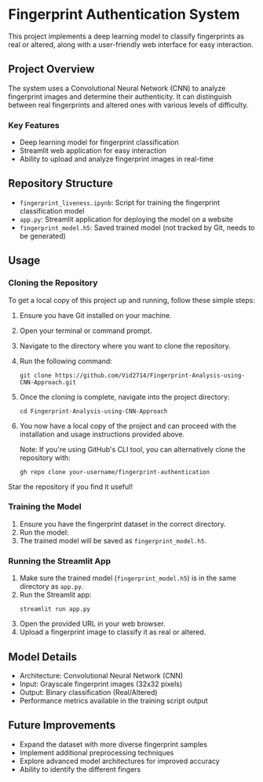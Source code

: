 # Fingerprint Authentication System

This project implements a deep learning model to classify fingerprints as real or altered, along with a user-friendly web interface for easy interaction.

## Project Overview

The system uses a Convolutional Neural Network (CNN) to analyze fingerprint images and determine their authenticity. It can distinguish between real fingerprints and altered ones with various levels of difficulty.

### Key Features

- Deep learning model for fingerprint classification
- Streamlit web application for easy interaction
- Ability to upload and analyze fingerprint images in real-time

## Repository Structure

- `fingerprint_liveness.ipynb`: Script for training the fingerprint classification model
- `app.py`: Streamlit application for deploying the model on a website
- `fingerprint_model.h5`: Saved trained model (not tracked by Git, needs to be generated)

## Usage

### Cloning the Repository

To get a local copy of this project up and running, follow these simple steps:

1. Ensure you have Git installed on your machine.

2. Open your terminal or command prompt.

3. Navigate to the directory where you want to clone the repository.

4. Run the following command:

   ```
   git clone https://github.com/Vid2714/Fingerprint-Analysis-using-CNN-Approach.git
   ```
5. Once the cloning is complete, navigate into the project directory:
   ```
   cd Fingerprint-Analysis-using-CNN-Approach
   ```

6. You now have a local copy of the project and can proceed with the installation and usage instructions provided above.

   Note: If you're using GitHub's CLI tool, you can alternatively clone the repository with:
   ```
   gh repo clone your-username/fingerprint-authentication
   ```
Star the repository if you find it useful!

### Training the Model

1. Ensure you have the fingerprint dataset in the correct directory.
2. Run the model:
3. The trained model will be saved as `fingerprint_model.h5`.

### Running the Streamlit App

1. Make sure the trained model (`fingerprint_model.h5`) is in the same directory as `app.py`.
2. Run the Streamlit app:
   ```
   streamlit run app.py
   ```
3. Open the provided URL in your web browser.
4. Upload a fingerprint image to classify it as real or altered.

## Model Details

- Architecture: Convolutional Neural Network (CNN)
- Input: Grayscale fingerprint images (32x32 pixels)
- Output: Binary classification (Real/Altered)
- Performance metrics available in the training script output

## Future Improvements

- Expand the dataset with more diverse fingerprint samples
- Implement additional preprocessing techniques
- Explore advanced model architectures for improved accuracy
- Ability to identify the different fingers
